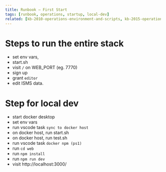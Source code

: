 ```yaml
--- 
title: Runbook – First Start 
tags: [runbook, operations, startup, local-dev] 
related: [kb-2010-operations-environment-and-scripts, kb-2015-operations-test-details, kb-1010-architecture-overview] 
--- 
```

 
# Steps to run the entire stack 
- set env vars, 
- start.sh 
- visit `/` on WEB_PORT (eg. 7770) 
- sign up 
- grant `editor` 
- edit ISMS data. 
 
# Step for local dev 
- start docker desktop 
- set env vars 
- run vscode task `sync to docker host` 
- on docker host, run start.sh 
- on docker host, run test.sh 
- run vscode task `docker npm (ps1)` 
- run `cd web` 
- run `npm install` 
- run `npm run dev` 
- visit http://localhost:3000/ 